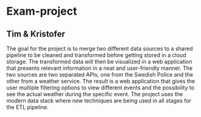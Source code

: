 # Exam-project

## Tim & Kristofer

The goal for the project is to merge two different data sources to a shared pipeline to be cleaned and transformed before getting stored in a cloud storage. The transformed data will then be visualized in a web application that presents relevant information in a neat and user-friendly manner. The two sources are two separated APIs, one from the Swedish Police and the other from a weather service. The result is a web application that gives the user multiple filtering options to view different events and the possibility to see the actual weather during the specific event. The project uses the modern data stack where new techniques are being used in all stages for the ETL pipeline.
